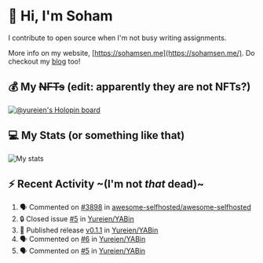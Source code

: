 # 👋 Hi, I'm Soham

I contribute to open source when I'm not busy writing assignments.

More info on my website, [https://sohamsen.me](https://sohamsen.me/). Do checkout my [blog](https://blog.sohamsen.me/) too!

## 💰 My ~~NFTs~~ (edit: apparently they are not NFTs?)

[![@yureien's Holopin board](https://holopin.io/api/user/board?user=yureien)](https://holopin.io/@yureien)

## 💻 My Stats (or something like that)

![My stats](https://github-readme-stats.vercel.app/api?username=Yureien&count_private=true&show_icons=true&theme=dracula)

## ⚡️ Recent Activity ~(I'm not _that_ dead)~

<!--START_SECTION:activity-->
1. 🗣 Commented on [#3898](https://github.com/awesome-selfhosted/awesome-selfhosted/pull/3898#issuecomment-1603767757) in [awesome-selfhosted/awesome-selfhosted](https://github.com/awesome-selfhosted/awesome-selfhosted)
2. 🔒 Closed issue [#5](https://github.com/Yureien/YABin/issues/5) in [Yureien/YABin](https://github.com/Yureien/YABin)
3. 🚀 Published release [v0.1.1](https://github.com/Yureien/YABin/releases/tag/v0.1.1) in [Yureien/YABin](https://github.com/Yureien/YABin)
4. 🗣 Commented on [#6](https://github.com/Yureien/YABin/issues/6#issuecomment-1595669639) in [Yureien/YABin](https://github.com/Yureien/YABin)
5. 🗣 Commented on [#5](https://github.com/Yureien/YABin/issues/5#issuecomment-1592648723) in [Yureien/YABin](https://github.com/Yureien/YABin)
<!--END_SECTION:activity-->
